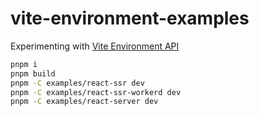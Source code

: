 # vite-environment-examples

Experimenting with [Vite Environment API](https://github.com/vitejs/vite/pull/16129)

```sh
pnpm i
pnpm build
pnpm -C examples/react-ssr dev
pnpm -C examples/react-ssr-workerd dev
pnpm -C examples/react-server dev
```
